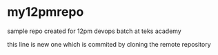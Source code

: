 # my12pmrepo
sample repo created for 12pm devops batch at teks academy

this line is new one which is commited by cloning the remote repository
